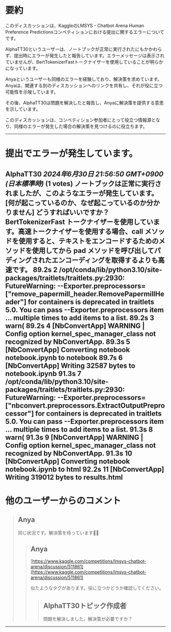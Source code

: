 # 要約 
このディスカッションは、KaggleのLMSYS - Chatbot Arena Human Preference Predictionsコンペティションにおける提出に関するエラーについてです。

AlphaTT30というユーザーは、ノートブックが正常に実行されたにもかかわらず、提出時にエラーが発生したと報告しています。エラーメッセージは表示されていませんが、BertTokenizerFastトークナイザーを使用していることが明らかになっています。

Anyaというユーザーも同様のエラーを経験しており、解決策を求めています。Anyaは、関連する別のディスカッションへのリンクを共有し、それが役に立つ可能性を示唆しています。

その後、AlphaTT30は問題を解決したと報告し、Anyaに解決策を提供する意思を示しています。

このディスカッションは、コンペティション参加者にとって役立つ情報源となり、同様のエラーが発生した場合の解決策を見つけるのに役立ちます。


---
# 提出でエラーが発生しています。
**AlphaTT30** *2024年6月30日 21:56:50 GMT+0900 (日本標準時)* (1 votes)
ノートブックは正常に実行されましたが、このようなエラーが発生しています。
[何が起こっているのか、なぜ起こっているのか分かりません]
どうすればいいですか？
BertTokenizerFast トークナイザーを使用しています。高速トークナイザーを使用する場合、__call__ メソッドを使用すると、テキストをエンコードするためのメソッドを使用してから pad メソッドを呼び出してパディングされたエンコーディングを取得するよりも高速です。
89.2s    2   /opt/conda/lib/python3.10/site-packages/traitlets/traitlets.py:2930: FutureWarning: --Exporter.preprocessors=["remove_papermill_header.RemovePapermillHeader"] for containers is deprecated in traitlets 5.0. You can pass --Exporter.preprocessors item … multiple times to add items to a list.
89.2s    3     warn(
89.2s    4   [NbConvertApp] WARNING | Config option kernel_spec_manager_class not recognized by NbConvertApp.
89.3s    5   [NbConvertApp] Converting notebook notebook.ipynb to notebook
89.7s    6   [NbConvertApp] Writing 32587 bytes to notebook.ipynb
91.3s    7   /opt/conda/lib/python3.10/site-packages/traitlets/traitlets.py:2930: FutureWarning: --Exporter.preprocessors=["nbconvert.preprocessors.ExtractOutputPreprocessor"] for containers is deprecated in traitlets 5.0. You can pass --Exporter.preprocessors item … multiple times to add items to a list.
91.3s    8     warn(
91.3s    9   [NbConvertApp] WARNING | Config option kernel_spec_manager_class not recognized by NbConvertApp.
91.3s    10  [NbConvertApp] Converting notebook notebook.ipynb to html
92.2s    11  [NbConvertApp] Writing 319012 bytes to results.html
---
 # 他のユーザーからのコメント
> ## Anya
> 
> 同じ状況です。解決策を待っています🤷‍♂️
> 
> 
> 
> > ## Anya
> > 
> > [https://www.kaggle.com/competitions/lmsys-chatbot-arena/discussion/511861](https://www.kaggle.com/competitions/lmsys-chatbot-arena/discussion/511861)
> > 
> > 似たようなタグがあります。役に立つかどうか確認してください。
> > 
> > 
> > > ## AlphaTT30トピック作成者
> > > 
> > > 問題を解決しました。解決策が必要ですか？ 
> > > 
> > > 
> > > 
---

